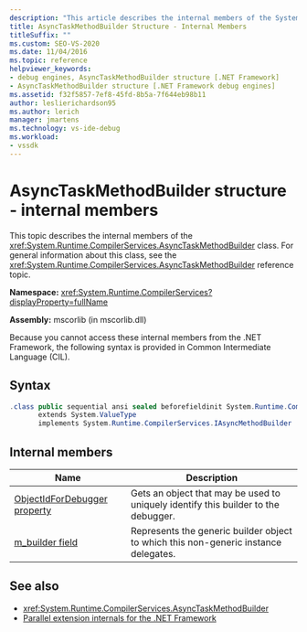 ```yaml
---
description: "This article describes the internal members of the System.Runtime.CompilerServices.AsyncTaskMethodBuilder class."
title: AsyncTaskMethodBuilder Structure - Internal Members
titleSuffix: ""
ms.custom: SEO-VS-2020
ms.date: 11/04/2016
ms.topic: reference
helpviewer_keywords:
- debug engines, AsyncTaskMethodBuilder structure [.NET Framework]
- AsyncTaskMethodBuilder structure [.NET Framework debug engines]
ms.assetid: f32f5857-7ef8-45fd-8b5a-7f644eb98b11
author: leslierichardson95
ms.author: lerich
manager: jmartens
ms.technology: vs-ide-debug
ms.workload:
- vssdk
---
```

# AsyncTaskMethodBuilder structure - internal members
This topic describes the internal members of the <xref:System.Runtime.CompilerServices.AsyncTaskMethodBuilder> class. For general information about this class, see the <xref:System.Runtime.CompilerServices.AsyncTaskMethodBuilder> reference topic.

 **Namespace:** <xref:System.Runtime.CompilerServices?displayProperty=fullName>

 **Assembly:** mscorlib (in mscorlib.dll)

 Because you cannot access these internal members from the .NET Framework, the following syntax is provided in Common Intermediate Language (CIL).

## Syntax

```csharp
.class public sequential ansi sealed beforefieldinit System.Runtime.CompilerServices.AsyncTaskMethodBuilder
       extends System.ValueType
       implements System.Runtime.CompilerServices.IAsyncMethodBuilder
```

## Internal members

|Name|Description|
|----------|-----------------|
|[ObjectIdForDebugger property](../../extensibility/debugger/asynctaskmethodbuilder-objectidfordebugger-property.md)|Gets an object that may be used to uniquely identify this builder to the debugger.|
|[m_builder field](../../extensibility/debugger/asynctaskmethodbuilder-m-builder-field.md)|Represents the generic builder object to which this non-generic instance delegates.|

## See also
- <xref:System.Runtime.CompilerServices.AsyncTaskMethodBuilder>
- [Parallel extension internals for the .NET Framework](../../extensibility/debugger/parallel-extension-internals-for-the-dotnet-framework.md)
